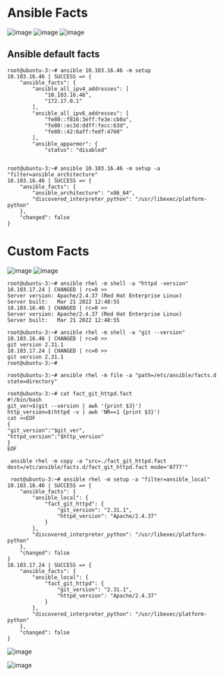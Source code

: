 Ansible Facts
=============

![image](https://user-images.githubusercontent.com/53966749/198830279-a3a2aa36-cf64-4d93-9220-8b3aa3753b3b.png)
![image](https://user-images.githubusercontent.com/53966749/198830306-21fad876-d31c-4216-8732-4b12559781ca.png)
![image](https://user-images.githubusercontent.com/53966749/198830450-d7406faa-de76-497d-b839-6ff5c9f8bfda.png)


Ansible default facts
---------------------
```
root@ubuntu-3:~# ansible 10.103.16.46 -m setup
10.103.16.46 | SUCCESS => {
    "ansible_facts": {
        "ansible_all_ipv4_addresses": [
            "10.103.16.46",
            "172.17.0.1"
        ],
        "ansible_all_ipv6_addresses": [
            "fe80::f816:3eff:fe3e:cb0a",
            "fe80::ec3d:ddff:fecc:63d",
            "fe80::42:6aff:fedf:4760"
        ],
        "ansible_apparmor": {
            "status": "disabled"


root@ubuntu-3:~# ansible 10.103.16.46 -m setup -a  "filter=ansible_architecture"
10.103.16.46 | SUCCESS => {
    "ansible_facts": {
        "ansible_architecture": "x86_64",
        "discovered_interpreter_python": "/usr/libexec/platform-python"
    },
    "changed": false
}
```
Custom Facts
==============
![image](https://user-images.githubusercontent.com/53966749/198830803-3eee5447-004c-4091-92d5-3db24f627102.png)
![image](https://user-images.githubusercontent.com/53966749/198831585-3e66b0d5-f910-4086-abf3-1071b97daa65.png)

```
root@ubuntu-3:~# ansible rhel -m shell -a "httpd -version"
10.103.17.24 | CHANGED | rc=0 >>
Server version: Apache/2.4.37 (Red Hat Enterprise Linux)
Server built:   Mar 21 2022 12:48:55
10.103.16.46 | CHANGED | rc=0 >>
Server version: Apache/2.4.37 (Red Hat Enterprise Linux)
Server built:   Mar 21 2022 12:48:55

root@ubuntu-3:~# ansible rhel -m shell -a "git --version"
10.103.16.46 | CHANGED | rc=0 >>
git version 2.31.1
10.103.17.24 | CHANGED | rc=0 >>
git version 2.31.1
root@ubuntu-3:~#
```

```
root@ubuntu-3:~# ansible rhel -m file -a "path=/etc/ansible/facts.d state=directory"

root@ubuntu-3:~# cat fact_git_httpd.fact
#!/bin/bash
git_ver=$(git --version | awk '{print $3}')
http_version=$(httpd -v | awk 'NR==1 {print $3}')
cat <<EOF
{
"git_version":"$git_ver",
"httpd_version":"$http_version"
}
EOF

 ansible rhel -m copy -a "src=./fact_git_httpd.fact dest=/etc/ansible/facts.d/fact_git_httpd.fact mode='0777'"
 
 root@ubuntu-3:~# ansible rhel -m setup -a "filter=ansible_local"
10.103.16.46 | SUCCESS => {
    "ansible_facts": {
        "ansible_local": {
            "fact_git_httpd": {
                "git_version": "2.31.1",
                "httpd_version": "Apache/2.4.37"
            }
        },
        "discovered_interpreter_python": "/usr/libexec/platform-python"
    },
    "changed": false
}
10.103.17.24 | SUCCESS => {
    "ansible_facts": {
        "ansible_local": {
            "fact_git_httpd": {
                "git_version": "2.31.1",
                "httpd_version": "Apache/2.4.37"
            }
        },
        "discovered_interpreter_python": "/usr/libexec/platform-python"
    },
    "changed": false
}

```
![image](https://user-images.githubusercontent.com/53966749/198840597-fc729a47-094a-49c6-8ac9-ea92cabbee6d.png)

![image](https://user-images.githubusercontent.com/53966749/198863792-7279017f-ea8c-4b04-bb26-3c9f53b4dcb5.png)

